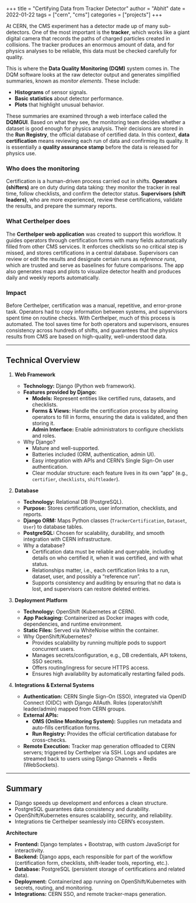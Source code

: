 +++
title = "Certifying Data from Tracker Detector"
author = "Abhit"
date = 2022-01-22
tags = ["cern", "cms"]
categories = ["projects"]
+++

At CERN, the CMS experiment has a detector made up of many sub-detectors. One of the most important is the **tracker**, which works like a giant digital camera that records the paths of charged particles created in collisions. The tracker produces an enormous amount of data, and for physics analyses to be reliable, this data must be checked carefully for quality.  

This is where the **Data Quality Monitoring (DQM)** system comes in. The DQM software looks at the raw detector output and generates simplified summaries, known as *monitor elements*. These include:  
- **Histograms** of sensor signals.  
- **Basic statistics** about detector performance.  
- **Plots** that highlight unusual behavior.  

These summaries are examined through a web interface called the **DQMGUI**. Based on what they see, the monitoring team decides whether a dataset is good enough for physics analysis. Their decisions are stored in the **Run Registry**, the official database of certified data. In this context, **data certification** means reviewing each run of data and confirming its quality. It is essentially a **quality assurance stamp** before the data is released for physics use.  

### Who does the monitoring
Certification is a human-driven process carried out in shifts. **Operators (shifters)** are on duty during data taking: they monitor the tracker in real time, follow checklists, and confirm the detector status. **Supervisors (shift leaders)**, who are more experienced, review these certifications, validate the results, and prepare the summary reports.  

### What Certhelper does
The **Certhelper web application** was created to support this workflow. It guides operators through certification forms with many fields automatically filled from other CMS services. It enforces checklists so no critical step is missed, and stores certifications in a central database. Supervisors can review or edit the results and designate certain runs as *reference runs*, which are trusted and serve as baselines for future comparisons. The app also generates maps and plots to visualize detector health and produces daily and weekly reports automatically.  

### Impact
Before Certhelper, certification was a manual, repetitive, and error-prone task. Operators had to copy information between systems, and supervisors spent time on routine checks. With Certhelper, much of this process is automated. The tool saves time for both operators and supervisors, ensures consistency across hundreds of shifts, and guarantees that the physics results from CMS are based on high-quality, well-understood data.  

---

## Technical Overview

1. **Web Framework**
   - **Technology:** Django (Python web framework).  
   - **Features provided by Django:**  
     - **Models:** Represent entities like certified runs, datasets, and checklists.  
     - **Forms & Views:** Handle the certification process by allowing operators to fill in forms, ensuring the data is validated, and then storing it.  
     - **Admin Interface:** Enable administrators to configure checklists and roles.  
   - Why Django?  
     - Mature and well-supported.  
     - Batteries included (ORM, authentication, admin UI).  
     - Easy integration with APIs and CERN’s Single Sign-On user authentication.  
     - Clear modular structure: each feature lives in its own “app” (e.g., `certifier`, `checklists`, `shiftleader`).  

2. **Database**
   - **Technology:** Relational DB (PostgreSQL).  
   - **Purpose:** Stores certifications, user information, checklists, and reports.  
   - **Django ORM:** Maps Python classes (`TrackerCertification`, `Dataset`, `User`) to database tables.  
   - **PostgreSQL:** Chosen for scalability, durability, and smooth integration with CERN infrastructure.  
   - Why a database?  
     - Certification data must be reliable and queryable, including details on who certified it, when it was certified, and with what status.  
     - Relationships matter, i.e., each certification links to a run, dataset, user, and possibly a “reference run”.  
     - Supports consistency and auditing by ensuring that no data is lost, and supervisors can restore deleted entries.  


3. **Deployment Platform**
   - **Technology:** OpenShift (Kubernetes at CERN).  
   - **App Packaging:** Containerized as Docker images with code, dependencies, and runtime environment.  
   - **Static Files:** Served via WhiteNoise within the container.  
   - Why OpenShift/Kubernetes?
     - Provides scalability by running multiple pods to support concurrent users.
     - Manages secrets/configuration, e.g., DB credentials, API tokens, SSO secrets.  
     - Offers routing/ingress for secure HTTPS access.  
     - Ensures high availability by automatically restarting failed pods.  

4. **Integrations & External Systems**
   - **Authentication:** CERN Single Sign-On (SSO), integrated via OpenID Connect (OIDC) with Django AllAuth. Roles (operator/shift leader/admin) mapped from CERN groups.  
   - **External APIs:**  
     - **OMS (Online Monitoring System):** Supplies run metadata and auto-fills certification forms.  
     - **Run Registry:** Provides the official certification database for cross-checks.  
   - **Remote Execution:** Tracker map generation offloaded to CERN servers; triggered by Certhelper via SSH. Logs and updates are streamed back to users using Django Channels + Redis (WebSockets).  

---

## Summary 
- Django speeds up development and enforces a clean structure.  
- PostgreSQL guarantees data consistency and durability.  
- OpenShift/Kubernetes ensures scalability, security, and reliability.  
- Integrations tie Certhelper seamlessly into CERN’s ecosystem.

**Architecture**
- **Frontend:** Django templates + Bootstrap, with custom JavaScript for interactivity.  
- **Backend:** Django apps, each responsible for part of the workflow (certification form, checklists, shift-leader tools, reporting, etc.).  
- **Database:** PostgreSQL (persistent storage of certifications and related data).  
- **Deployment:** Containerized app running on OpenShift/Kubernetes with secrets, routing, and monitoring.  
- **Integrations:** CERN SSO, and remote tracker-maps generation.  


